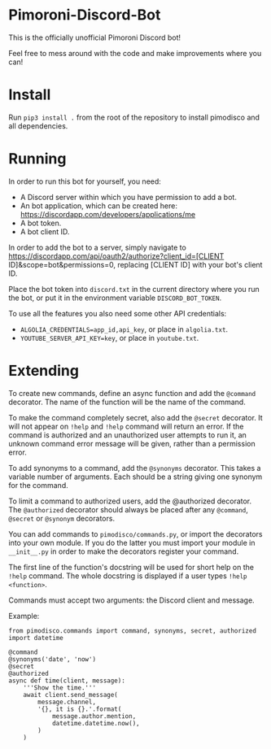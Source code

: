 # Pimoroni-Discord-Bot
This is the officially unofficial Pimoroni Discord bot!

Feel free to mess around with the code and make improvements where you
can!


# Install

Run `pip3 install .` from the root of the repository to install
pimodisco and all dependencies.


# Running
In order to run this bot for yourself, you need:
- A Discord server within which you have permission to add a bot.
- An bot application, which can be created here:
    https://discordapp.com/developers/applications/me
- A bot token.
- A bot client ID.

In order to add the bot to a server, simply navigate to
    https://discordapp.com/api/oauth2/authorize?client_id=[CLIENT ID]&scope=bot&permissions=0, replacing [CLIENT ID] with your bot's client ID.

Place the bot token into `discord.txt` in the current directory where
you run the bot, or put it in the environment variable
`DISCORD_BOT_TOKEN`.

To use all the features you also need some other API credentials:

- `ALGOLIA_CREDENTIALS=app_id,api_key`, or place in `algolia.txt`.
- `YOUTUBE_SERVER_API_KEY=key`, or place in `youtube.txt`.


# Extending
To create new commands, define an async function and add the `@command`
decorator. The name of the function will be the name of the command.

To make the command completely secret, also add the `@secret` decorator.
It will not appear on `!help` and `!help` command will return an error.
If the command is authorized and an unauthorized user attempts to run
it, an unknown command error message will be given, rather than a
permission error.

To add synonyms to a command, add the `@synonyms` decorator. This takes
a variable number of arguments. Each should be a string giving one
synonym for the command.

To limit a command to authorized users, add the @authorized decorator.
The `@authorized` decorator should always be placed after any
`@command`, `@secret` or `@synonym` decorators.

You can add commands to `pimodisco/commands.py`, or import the
decorators into your own module. If you do the latter you must import
your module in `__init__.py` in order to make the decorators register
your command.

The first line of the function's docstring will be used for short help
on the `!help` command. The whole docstring is displayed if a user
types `!help <function>`.

Commands must accept two arguments: the Discord client and message.

Example:

    from pimodisco.commands import command, synonyms, secret, authorized
    import datetime

    @command
    @synonyms('date', 'now')
    @secret
    @authorized
    async def time(client, message):
        '''Show the time.'''
        await client.send_message(
            message.channel,
            '{}, it is {}.'.format(
                message.author.mention,
                datetime.datetime.now(),
            )
        )